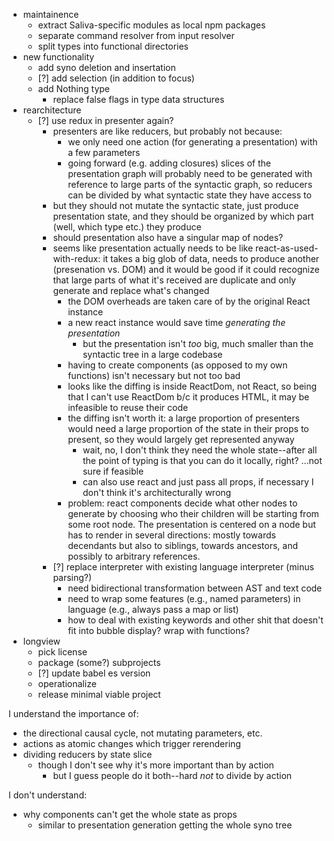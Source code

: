 * maintainence
  * extract Saliva-specific modules as local npm packages
  * separate command resolver from input resolver
  * split types into functional directories
* new functionality
  * add syno deletion and insertation
  * [?] add selection (in addition to focus)
  * add Nothing type
    * replace false flags in type data structures
* rearchitecture
  * [?] use redux in presenter again?
    * presenters are like reducers, but probably not because:
      * we only need one action (for generating a presentation) with a few parameters
      * going forward (e.g. adding closures) slices of the presentation graph will probably need to be generated with reference to large parts of the syntactic graph, so reducers can be divided by what syntactic state they have access to
    * but they should not mutate the syntactic state, just produce presentation state, and they should be organized by which part (well, which type etc.) they produce
    * should presentation also have a singular map of nodes?
    * seems like presentation actually needs to be like react-as-used-with-redux: it takes a big glob of data, needs to produce another (presenation vs. DOM) and it would be good if it could recognize that large parts of what it's received are duplicate and only generate and replace what's changed
      * the DOM overheads are taken care of by the original React instance
      * a new react instance would save time _generating the presentation_
        * but the presentation isn't _too_ big, much smaller than the syntactic tree in a large codebase
      * having to create components (as opposed to my own functions) isn't necessary but not too bad
      * looks like the diffing is inside ReactDom, not React, so being that I can't use ReactDom b/c it produces HTML, it may be infeasible to reuse their code
      * the diffing isn't worth it: a large proportion of presenters would need a large proportion of the state in their props to present, so they would largely get represented anyway
        * wait, no, I don't think they need the whole state--after all the point of typing is that you can do it locally, right? ...not sure if feasible
        * can also use react and just pass all props, if necessary I don't think it's architecturally wrong
      * problem: react components decide what other nodes to generate by choosing who their children will be starting from some root node. The presentation is centered on a node but has to render in several directions: mostly towards decendants but also to siblings, towards ancestors, and possibly to arbitrary references.
    * [?] replace interpreter with existing language interpreter (minus parsing?)
      * need bidirectional transformation between AST and text code
      * need to wrap some features (e.g., named parameters) in language (e.g., always pass a map or list)
      * how to deal with existing keywords and other shit that doesn't fit into bubble display? wrap with functions?
* longview
  * pick license
  * package (some?) subprojects
  * [?] update babel es version
  * operationalize
  * release minimal viable project

I understand the importance of:
* the directional causal cycle, not mutating parameters, etc.
* actions as atomic changes which trigger rerendering
* dividing reducers by state slice
  * though I don't see why it's more important than by action
    * but I guess people do it both--hard _not_ to divide by action

I don't understand:
  * why components can't get the whole state as props
    * similar to presentation generation getting the whole syno tree
